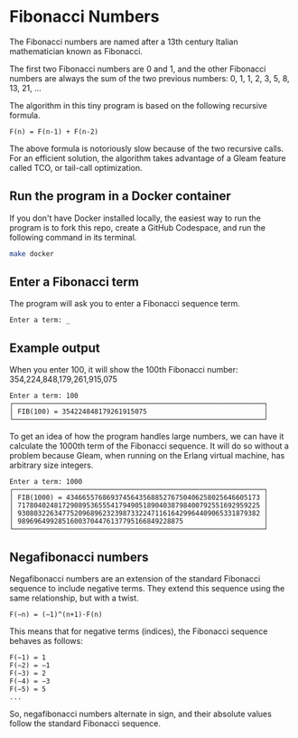 # Fibonacci Numbers

The Fibonacci numbers are named after a 13th century Italian mathematician known
as Fibonacci.

The first two Fibonacci numbers are 0 and 1, and the other Fibonacci numbers
are always the sum of the two previous numbers: 0, 1, 1, 2, 3, 5, 8, 13, 21, ...

The algorithm in this tiny program is based on the following recursive formula.

```text
F(n) = F(n-1) + F(n-2)
```

The above formula is notoriously slow because of the two recursive calls. For an
efficient solution, the algorithm takes advantage of a Gleam feature called TCO,
or tail-call optimization.

## Run the program in a Docker container
If you don't have Docker installed locally, the easiest way to run the program is
to fork this repo, create a GitHub Codespace, and run the following command in its
terminal.
```bash
make docker
```

## Enter a Fibonacci term
The program will ask you to enter a Fibonacci sequence term.
```text
Enter a term: _
```

## Example output
When you enter 100, it will show the 100th Fibonacci number: 354,224,848,179,261,915,075
```text
Enter a term: 100
┌──────────────────────────────────────────────────────────────┐
│ FIB(100) = 354224848179261915075                             │
└──────────────────────────────────────────────────────────────┘
```
To get an idea of how the program handles large numbers, we can have it calculate
the 1000th term of the Fibonacci sequence. It will do so without a problem because
Gleam, when running on the Erlang virtual machine, has arbitrary size integers.
```
Enter a term: 1000
┌──────────────────────────────────────────────────────────────┐
│ FIB(1000) = 434665576869374564356885276750406258025646605173 │
│ 717804024817290895365554179490518904038798400792551692959225 │
│ 930803226347752096896232398733224711616429964409065331879382 │
│ 98969649928516003704476137795166849228875                    │
└──────────────────────────────────────────────────────────────┘
```

## Negafibonacci numbers
Negafibonacci numbers are an extension of the standard Fibonacci sequence to include negative terms. They extend this sequence using the same relationship, but with a twist.
```text
F(−n) = (−1)^(n+1)⋅F(n)
```
This means that for negative terms (indices), the Fibonacci sequence behaves as follows:
```text
F(−1) = 1
F(−2) = −1
F(−3) = 2
F(−4) = −3
F(−5) = 5
...
```
So, negafibonacci numbers alternate in sign, and their absolute values follow the standard Fibonacci sequence.
